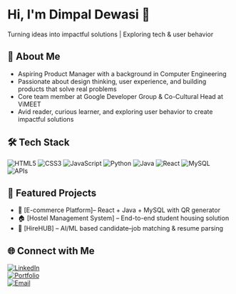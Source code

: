 # Hi, I'm Dimpal Dewasi 👋  
Turning ideas into impactful solutions | Exploring tech & user behavior  

## 🚀 About Me
- Aspiring Product Manager with a background in Computer Engineering  
- Passionate about design thinking, user experience, and building products that solve real problems  
- Core team member at Google Developer Group & Co-Cultural Head at ViMEET  
- Avid reader, curious learner, and exploring user behavior to create impactful solutions  

## 🛠️ Tech Stack
![HTML5](https://img.shields.io/badge/HTML5-E34F26?style=flat&logo=html5&logoColor=white)
![CSS3](https://img.shields.io/badge/CSS3-1572B6?style=flat&logo=css3&logoColor=white)
![JavaScript](https://img.shields.io/badge/JavaScript-F7DF1E?style=flat&logo=javascript&logoColor=black)
![Python](https://img.shields.io/badge/Python-3776AB?style=flat&logo=python&logoColor=white)
![Java](https://img.shields.io/badge/Java-ED8B00?style=flat&logo=openjdk&logoColor=white)
![React](https://img.shields.io/badge/React-20232A?style=flat&logo=react&logoColor=61DAFB)
![MySQL](https://img.shields.io/badge/MySQL-00000F?style=flat&logo=mysql&logoColor=white)
![APIs](https://img.shields.io/badge/APIs-FF6F00?style=flat&logo=swagger&logoColor=white)

## 📌 Featured Projects
- 🚀 [E-commerce Platform]– React + Java + MySQL with QR generator  
- 🏠 [Hostel Management System] – End-to-end student housing solution  
- 🤖 [HireHUB] – AI/ML based candidate–job matching & resume parsing  

## 🌐 Connect with Me
[![LinkedIn](https://img.shields.io/badge/LinkedIn-blue?logo=linkedin&logoColor=white)](https://www.linkedin.com/in/dimpal-dewasii/)  
[![Portfolio](https://img.shields.io/badge/Portfolio-000?logo=vercel&logoColor=white)](https://heather-consonant-9a4.notion.site/Dimpal-Dewasi-235954e316dd804a88c6d1aba22fb5c2)  
[![Email](https://img.shields.io/badge/Email-D14836?logo=gmail&logoColor=white)](mailto:dimpal.r.dewasi@gmail.com)
